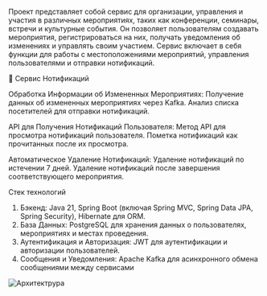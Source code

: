 Проект представляет собой сервис для организации, управления и участия в различных мероприятиях, таких как конференции, семинары, встречи и культурные события. Он позволяет пользователям создавать мероприятия, регистрироваться на них, получать уведомления об изменениях и управлять своим участием. Сервис включает в себя функции для работы с местоположениями мероприятий, управления пользователями и отправки нотификаций.

📝 Сервис Нотификаций

Обработка Информации об Измененных Мероприятиях:
Получение данных об измененных мероприятиях через Kafka.
Анализ списка посетителей для отправки нотификаций.

API для Получения Нотификаций Пользователя:
Метод API для просмотра нотификаций пользователя.
Пометка нотификаций как прочитанных после их просмотра.

Автоматическое Удаление Нотификаций:
Удаление нотификаций по истечении 7 дней.
Удаление нотификаций после завершения соответствующего мероприятия.

Стек технологий

1. Бэкенд: Java 21, Spring Boot (включая Spring MVC, Spring Data JPA, Spring Security), Hibernate для ORM.
2. База Данных: PostgreSQL для хранения данных о пользователях, мероприятиях и местах проведения.
3. Аутентификация и Авторизация: JWT для аутентификации и авторизации пользователей.
4. Сообщения и Уведомления: Apache Kafka для асинхронного обмена сообщениями между сервисами

![Архитектрура](https://github.com/user-attachments/assets/4e25dca2-2d54-4416-ac54-b4f71cc8f7ce)
